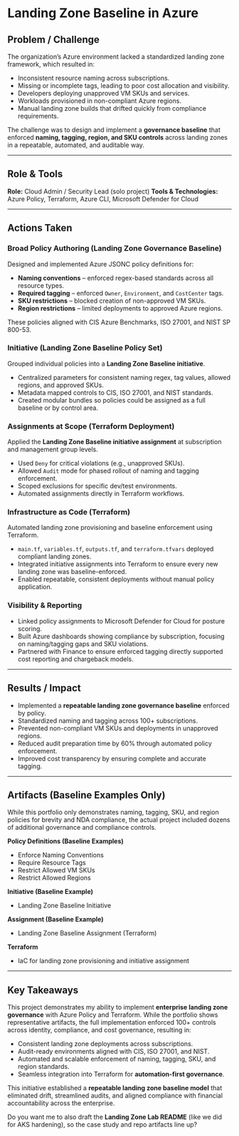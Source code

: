 # Landing Zone Baseline in Azure

## Problem / Challenge

The organization’s Azure environment lacked a standardized landing zone framework, which resulted in:

* Inconsistent resource naming across subscriptions.
* Missing or incomplete tags, leading to poor cost allocation and visibility.
* Developers deploying unapproved VM SKUs and services.
* Workloads provisioned in non-compliant Azure regions.
* Manual landing zone builds that drifted quickly from compliance requirements.

The challenge was to design and implement a **governance baseline** that enforced **naming, tagging, region, and SKU controls** across landing zones in a repeatable, automated, and auditable way.

---

## Role & Tools

**Role:** Cloud Admin / Security Lead (solo project)
**Tools & Technologies:** Azure Policy, Terraform, Azure CLI, Microsoft Defender for Cloud

---

## Actions Taken

### Broad Policy Authoring (Landing Zone Governance Baseline)

Designed and implemented Azure JSONC policy definitions for:

* **Naming conventions** – enforced regex-based standards across all resource types.
* **Required tagging** – enforced `Owner`, `Environment`, and `CostCenter` tags.
* **SKU restrictions** – blocked creation of non-approved VM SKUs.
* **Region restrictions** – limited deployments to approved Azure regions.

These policies aligned with CIS Azure Benchmarks, ISO 27001, and NIST SP 800-53.

### Initiative (Landing Zone Baseline Policy Set)

Grouped individual policies into a **Landing Zone Baseline initiative**.

* Centralized parameters for consistent naming regex, tag values, allowed regions, and approved SKUs.
* Metadata mapped controls to CIS, ISO 27001, and NIST standards.
* Created modular bundles so policies could be assigned as a full baseline or by control area.

### Assignments at Scope (Terraform Deployment)

Applied the **Landing Zone Baseline initiative assignment** at subscription and management group levels.

* Used `Deny` for critical violations (e.g., unapproved SKUs).
* Allowed `Audit` mode for phased rollout of naming and tagging enforcement.
* Scoped exclusions for specific dev/test environments.
* Automated assignments directly in Terraform workflows.

### Infrastructure as Code (Terraform)

Automated landing zone provisioning and baseline enforcement using Terraform.

* `main.tf`, `variables.tf`, `outputs.tf`, and `terraform.tfvars` deployed compliant landing zones.
* Integrated initiative assignments into Terraform to ensure every new landing zone was baseline-enforced.
* Enabled repeatable, consistent deployments without manual policy application.

### Visibility & Reporting

* Linked policy assignments to Microsoft Defender for Cloud for posture scoring.
* Built Azure dashboards showing compliance by subscription, focusing on naming/tagging gaps and SKU violations.
* Partnered with Finance to ensure enforced tagging directly supported cost reporting and chargeback models.

---

## Results / Impact

* Implemented a **repeatable landing zone governance baseline** enforced by policy.
* Standardized naming and tagging across 100+ subscriptions.
* Prevented non-compliant VM SKUs and deployments in unapproved regions.
* Reduced audit preparation time by 60% through automated policy enforcement.
* Improved cost transparency by ensuring complete and accurate tagging.

---

## Artifacts (Baseline Examples Only)

While this portfolio only demonstrates naming, tagging, SKU, and region policies for brevity and NDA compliance, the actual project included dozens of additional governance and compliance controls.

**Policy Definitions (Baseline Examples)**

* Enforce Naming Conventions
* Require Resource Tags
* Restrict Allowed VM SKUs
* Restrict Allowed Regions

**Initiative (Baseline Example)**

* Landing Zone Baseline Initiative

**Assignment (Baseline Example)**

* Landing Zone Baseline Assignment (Terraform)

**Terraform**

* IaC for landing zone provisioning and initiative assignment

---

## Key Takeaways

This project demonstrates my ability to implement **enterprise landing zone governance** with Azure Policy and Terraform. While the portfolio shows representative artifacts, the full implementation enforced 100+ controls across identity, compliance, and cost governance, resulting in:

* Consistent landing zone deployments across subscriptions.
* Audit-ready environments aligned with CIS, ISO 27001, and NIST.
* Automated and scalable enforcement of naming, tagging, SKU, and region standards.
* Seamless integration into Terraform for **automation-first governance**.

This initiative established a **repeatable landing zone baseline model** that eliminated drift, streamlined audits, and aligned compliance with financial accountability across the enterprise.


Do you want me to also draft the **Landing Zone Lab README** (like we did for AKS hardening), so the case study and repo artifacts line up?
